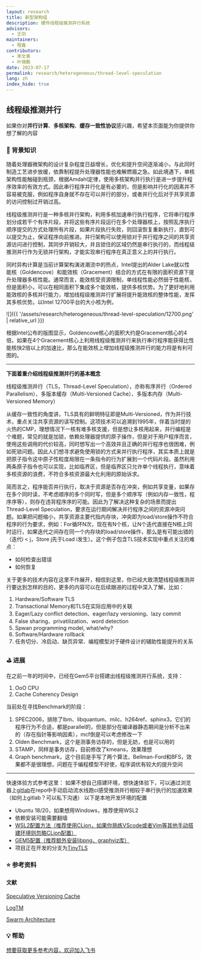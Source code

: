 ```yaml
---
layout: research
title: 新型架构组
description: 硬件线程级推测并行系统
advisors:
  - 王剑
maintainers:
  - 程鑫
contributors:
  - 李文青
  - 叶锦鹏
date: 2023-07-17
permalink: research/heterogeneous/thread-level-speculation
lang: zh
index_hide: true
---
```


## 线程级推测并行

如果你对**并行计算**、**多核架构**、**缓存一致性协议**感兴趣，希望本页面能为你提供你想了解的内容

### 🎯  背景知识

随着处理器微架构的设计复杂程度日益增长，优化和提升空间逐渐减小，与此同时制造工艺进步放缓，依靠制程提升处理器性能也难解燃眉之急。如此境遇下，单核架构性能触碰到瓶颈，根据Amdahl定律，使用多核架构并行执行是进一步提升程序效率的有效方式。因此串行程序并行化是有必要的，但是影响并行化的因素并不容易被克服，例如程序自身就不存在可以并行的部分，或者并行化后对于共享资源的访问控制过开销过高。

线程级推测并行是一种多核并行架构，利用多核加速串行执行程序，它将串行程序划分成若干个有序片段，并将这些有序片段运行在多个处理器核上，按照乱序执行顺序提交的方式处理所有片段，如果片段执行失败，则回滚恢复重新执行，直到可以提交为止，保证程序向前推进。并行架构可以使用锁对于并行程序之间的共享资源访问进行控制，其同步开销较大，并且锁住的区域仍然是串行执行的，而线程级推测并行作为无锁并行架构，才能实现串行程序在真正意义上的并行执行。

同时异构计算是当前计算架构演进潮流中的热点，Intel提出的Alder Lake就以性能核（Goldencove）和能效核（Gracement）结合的方式在有限的面积资源下提升处理器多核性能。通常而言，能效核受资源限制，单线程性能必然弱于性能核，但是面积小，可以在相同面积下集成多个能效核，提供多核优势。为了更好地利用能效核的多核并行能力，增加线程级推测并行扩展将提升能效核的整体性能，发挥其多核优势。以Intel 12700平台的大小核为例，

![]({{ '/assets/research/heterogeneous/thread-level-speculation/12700.png' | relative_url }})

根据Intel公布的版图显示，Goldencove核心的面积大约是Gracement核心的4倍，如果在4个Gracement核心上利用线程级推测并行来执行串行程序能获得比性能核快2倍以上的加速比，那么在能效核上增加线程级推测并行的能力将是有利可图的。

---

**下面着重介绍线程级推测并行的基本概念**

线程级推测并行（TLS，Thread-Level Speculation），亦称有序并行（Ordered Parallelism）、多版本缓存（Multi-Versioned Cache）、多版本内存（Multi-Versioned Memory）

从缓存一致性的角度讲，TLS具有的鲜明特征即是Multi-Versioned，作为并行技术，重点关注共享资源的读写控制。这项技术可以追溯到1995年，伴着当时提的火热的CMP，理想情况下一核有难多核支援，但是想让多核用起来，并行编程是个难题，常见的就是加锁，依赖处理器提供的原子操作，但是对于用户程序而言，使用这些调用的代价较高，同时想写出一个高效并且正确的并行程序也很困难，例如死锁问题。因此人们想寻求避免使用锁的方式来并行执行程序，其实本质上就是把原子指令这中原子性粒度局限在一条指令的行为扩展到一个代码片段。虽然利用两条原子指令也可以实现，比如临界区，但是临界区只允许单个线程执行，意味着多核资源的浪费，不符合多核资源最大化利用的原始诉求。

简而言之，程序能否并行执行，取决于资源是否存在冲突，例如共享变量，如果存在多个同时读，不考虑顺序的多个同时写，但是多个顺序写（例如内存一致性，程序序等），则存在违背程序序的可能。因此为了解决这种复杂的场景而提出Thread-Level Speculation，要求在运行期间解决并行程序之间的资源冲突问题。如果把问题缩小，共享资源主要代指内存块，冲突即为load/store操作不符合程序的行为要求，例如：For循环N次，现在有N个核，让N个迭代直接在N核上同时运行，如果迭代之间存在同一个内存块的load/store操作，那么是有可能出错的（迭代i < j，Store j先于Load i发生）。这个例子包含TLS技术实现中重点关注的难点：

- 如何检查出错误
- 如何恢复

关于更多的技术内容在这里不作展开，相信到这里，你已经大致清楚线程级推测并行要达到怎样的目的，更多的内容可以在后续跟进的过程中深入了解，比如：

1. Hardware/Software TLS
2. Transactional Memory和TLS在实际应用中的关联
3. Eager/Lazy conflict detection、eager/lazy versioning、lazy commit
4. False sharing、privatilization、word detection
5. Spwan programming model, what/why?
6. Software/Hardware rollback
7. 任务切分、冷启动、缺页异常、编程模型对于硬件设计的辅助性能提升的关系

### ⛳️  进展

在之前一年的时间中，已经在Gem5平台搭建出线程级推测并行系统，支持：

1. OoO CPU
2. Cache Coherency Design

当前处在寻找Benchmark的阶段：

1. SPEC2006，排除了lbm、libquantum、milc、h264ref、sphinx3，它们的程序行为不合适，都是parallel的，但是部分在编译器静态期间是分析不出来的（存在指针等影响因素），mcf倒是可以考虑修改一下
2. Olden Benchmark，这个是测事务访存的，但是无妨，也是可以用的
3. STAMP，同样是事务访存，目前修改了kmeans，效果理想
4. Graph benchmark，这个目前是手写了两个算法，Bellman-Ford和BFS，效果都不是很理想，问题在于编程模型不好使，程序调优有较大的提升空间

---

快速体验方式参考这里：
如果不想自己搭建环境，想快速体验下，可以通过浏览器上[gitlab](http://10.208.129.89/)在repo中手动启动流水线跑ci感受推测并行相较于串行执行的加速效果（如何上gitlab？可以私下沟通）
以下是本地开发环境的配置

- Ubuntu 18/20，如果想用Windows，推荐使用WSL2
- 依赖安装可能需要翻墙
- [WSL2配置方法（推荐使用CLion，如果你熟练VScode或者Vim等其他手动搭建环境则忽略CLion配置）](https://zhuanlan.zhihu.com/p/272522594)
- [GEM5配置（推荐额外安装libpng、graphviz库）](https://www.gem5.org/documentation/general_docs/building)
- 项目正在开发的分支为[TinyTLS](http://foxsen.3322.org:33336/chengxin/speculative-cache.git)

### ⭐️  参考资料

#### 文献

[Speculative Versioning Cache](https://ieeexplore.ieee.org/document/650559)

[LogTM](http://ieeexplore.ieee.org/document/1598134/)

[Swarm Architecture](https://dl.acm.org/doi/10.1145/2830772.2830777)

### 💡  帮助

[想要获取更多参考内容，欢迎加入飞书](https://www.feishu.cn/invitation/page/add_contact/?token=2ffh6bc6-81bd-4ee9-aa9f-fcce094d684d&amp;unique_id=zL3Ft_Z7fOT7g7mCfmXQrA==)